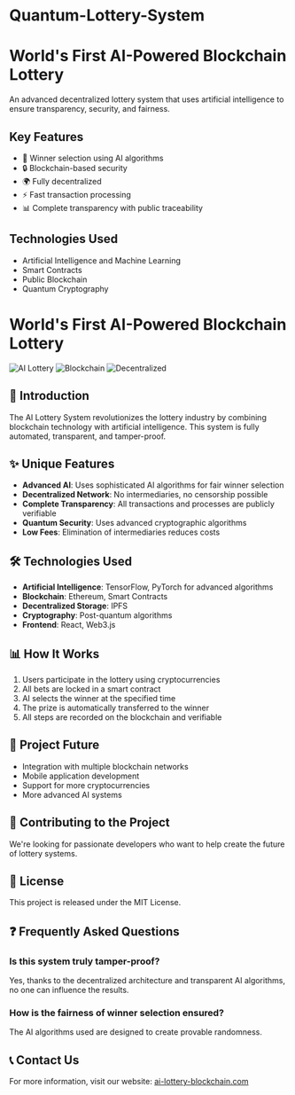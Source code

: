 # Quantum-Lottery-System
# World's First AI-Powered Blockchain Lottery

An advanced decentralized lottery system that uses artificial intelligence to ensure transparency, security, and fairness.

## Key Features

- 🤖 Winner selection using AI algorithms
- 🔒 Blockchain-based security
- 🌍 Fully decentralized
- ⚡ Fast transaction processing
- 📊 Complete transparency with public traceability

## Technologies Used

- Artificial Intelligence and Machine Learning
- Smart Contracts
- Public Blockchain
- Quantum Cryptography

# World's First AI-Powered Blockchain Lottery

![AI Lottery](https://img.shields.io/badge/AI-Powered-blue)
![Blockchain](https://img.shields.io/badge/Blockchain-Secure-green)
![Decentralized](https://img.shields.io/badge/Decentralized-Transparent-orange)

## 🚀 Introduction

The AI Lottery System revolutionizes the lottery industry by combining blockchain technology with artificial intelligence. This system is fully automated, transparent, and tamper-proof.

## ✨ Unique Features

- **Advanced AI**: Uses sophisticated AI algorithms for fair winner selection
- **Decentralized Network**: No intermediaries, no censorship possible
- **Complete Transparency**: All transactions and processes are publicly verifiable
- **Quantum Security**: Uses advanced cryptographic algorithms
- **Low Fees**: Elimination of intermediaries reduces costs

## 🛠️ Technologies Used

- **Artificial Intelligence**: TensorFlow, PyTorch for advanced algorithms
- **Blockchain**: Ethereum, Smart Contracts
- **Decentralized Storage**: IPFS
- **Cryptography**: Post-quantum algorithms
- **Frontend**: React, Web3.js

## 📊 How It Works

1. Users participate in the lottery using cryptocurrencies
2. All bets are locked in a smart contract
3. AI selects the winner at the specified time
4. The prize is automatically transferred to the winner
5. All steps are recorded on the blockchain and verifiable

## 🔮 Project Future

- Integration with multiple blockchain networks
- Mobile application development
- Support for more cryptocurrencies
- More advanced AI systems

## 🤝 Contributing to the Project

We're looking for passionate developers who want to help create the future of lottery systems.

## 📄 License

This project is released under the MIT License.

## ❓ Frequently Asked Questions

### Is this system truly tamper-proof?
Yes, thanks to the decentralized architecture and transparent AI algorithms, no one can influence the results.

### How is the fairness of winner selection ensured?
The AI algorithms used are designed to create provable randomness.

## 📞 Contact Us

For more information, visit our website: [ai-lottery-blockchain.com](https://ai-lottery-blockchain.com)
